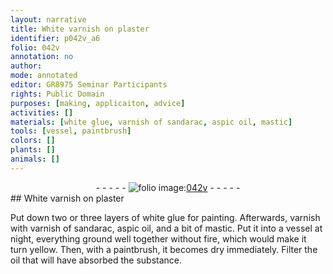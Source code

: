 ```yaml
---
layout: narrative
title: White varnish on plaster
identifier: p042v_a6
folio: 042v
annotation: no
author:
mode: annotated
editor: GR8975 Seminar Participants
rights: Public Domain
purposes: [making, applicaiton, advice]
activities: []
materials: [white glue, varnish of sandarac, aspic oil, mastic]
tools: [vessel, paintbrush]
colors: []
plants: []
animals: []
---
```


 <div class="folio" align="center">- - - - - <a href="http://gallica.bnf.fr/ark:/12148/btv1b10500001g/f90.image" target="_blank"><img src="https://cu-mkp.github.io/GR8975-edition/assets/photo-icon.png" alt="folio image: " style="display:inline-block; margin-bottom:-3px;"/>042v</a> - - - - - </div>    
## White varnish on plaster

 
Put down two or three layers of <span class="material">white glue</span> for painting. Afterwards, varnish with <span class="material">varnish of sandarac</span>, <span class="material">aspic oil</span>, and a bit of <span class="material">mastic</span>. Put it into a <span class="tool">vessel</span> at night, everything ground well together without fire, which would make it turn yellow. Then, with a <span class="tool">paintbrush</span>, it becomes dry immediately. Filter the oil that will have absorbed the substance.
 